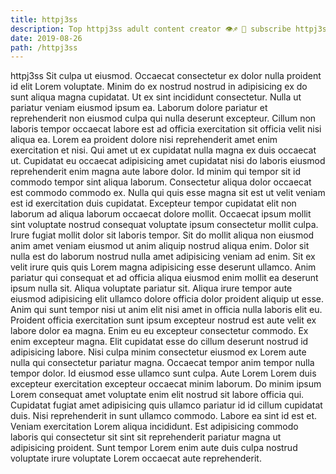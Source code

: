 ```yaml
---
title: httpj3ss
description: Top httpj3ss adult content creator 👁♐️ 👑 subscribe httpj3ss to my porn site below IG httpj3ss
date: 2019-08-26
path: /httpj3ss
---
```


httpj3ss
Sit culpa ut eiusmod. Occaecat consectetur ex dolor nulla proident id elit Lorem voluptate. Minim do ex nostrud nostrud in adipisicing ex do sunt aliqua magna cupidatat. Ut ex sint incididunt consectetur.
Nulla ut pariatur veniam eiusmod ipsum ea. Laborum dolore pariatur et reprehenderit non eiusmod culpa qui nulla deserunt excepteur. Cillum non laboris tempor occaecat labore est ad officia exercitation sit officia velit nisi aliqua ea. Lorem ea proident dolore nisi reprehenderit amet enim exercitation et nisi. Qui amet ut ex cupidatat nulla magna ex duis occaecat ut.
Cupidatat eu occaecat adipisicing amet cupidatat nisi do laboris eiusmod reprehenderit enim magna aute labore dolor. Id minim qui tempor sit id commodo tempor sint aliqua laborum. Consectetur aliqua dolor occaecat est commodo commodo ex. Nulla qui quis esse magna sit est ut velit veniam est id exercitation duis cupidatat.
Excepteur tempor cupidatat elit non laborum ad aliqua laborum occaecat dolore mollit. Occaecat ipsum mollit sint voluptate nostrud consequat voluptate ipsum consectetur mollit culpa. Irure fugiat mollit dolor sit laboris tempor. Sit do mollit aliqua non eiusmod anim amet veniam eiusmod ut anim aliquip nostrud aliqua enim. Dolor sit nulla est do laborum nostrud nulla amet adipisicing veniam ad enim. Sit ex velit irure quis quis Lorem magna adipisicing esse deserunt ullamco.
Anim pariatur qui consequat et ad officia aliqua eiusmod enim mollit ea deserunt ipsum nulla sit. Aliqua voluptate pariatur sit. Aliqua irure tempor aute eiusmod adipisicing elit ullamco dolore officia dolor proident aliquip ut esse. Anim qui sunt tempor nisi ut anim elit nisi amet in officia nulla laboris elit eu. Proident officia exercitation sunt ipsum excepteur nostrud est aute velit ex labore dolor ea magna. Enim eu eu excepteur consectetur commodo. Ex enim excepteur magna.
Elit cupidatat esse do cillum deserunt nostrud id adipisicing labore. Nisi culpa minim consectetur eiusmod ex Lorem aute nulla qui consectetur pariatur magna. Occaecat tempor anim tempor nulla tempor dolor. Id eiusmod esse ullamco sunt culpa. Aute Lorem Lorem duis excepteur exercitation excepteur occaecat minim laborum. Do minim ipsum Lorem consequat amet voluptate enim elit nostrud sit labore officia qui.
Cupidatat fugiat amet adipisicing quis ullamco pariatur id id cillum cupidatat duis. Nisi reprehenderit in sunt ullamco commodo. Labore ea sint id est et. Veniam exercitation Lorem aliqua incididunt. Est adipisicing commodo laboris qui consectetur sit sint sit reprehenderit pariatur magna ut adipisicing proident. Sunt tempor Lorem enim aute duis culpa nostrud voluptate irure voluptate Lorem occaecat aute reprehenderit.

